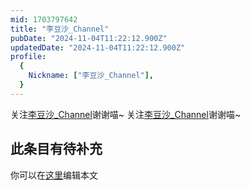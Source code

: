 ```yaml
---
mid: 1703797642
title: "李豆沙_Channel"
pubDate: "2024-11-04T11:22:12.900Z"
updatedDate: "2024-11-04T11:22:12.900Z"
profile:
  {
    Nickname: ["李豆沙_Channel"],
  }
---
```


关注[李豆沙_Channel](https://space.bilibili.com/1703797642)谢谢喵~ 关注[李豆沙_Channel](https://space.bilibili.com/1703797642)谢谢喵~

## 此条目有待补充
你可以在[这里](https://github.com/Yuhanawa/VTuber.ICU/edit/master/src/content/v/李豆沙_Channel/index.md)编辑本文
